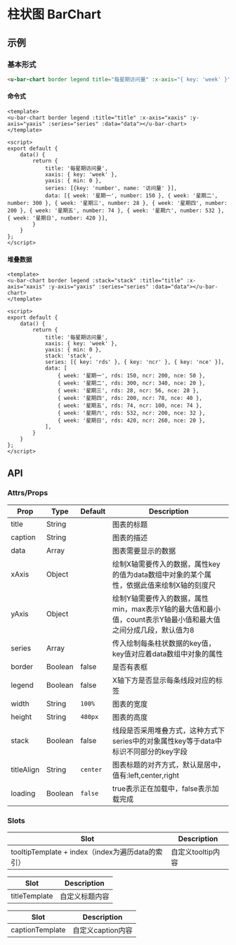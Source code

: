 # 柱状图 BarChart

## 示例
### 基本形式

``` html
<u-bar-chart border legend title="每星期访问量" :x-axis="{ key: 'week' }" :y-axis="{ min: 0 }" :series="[{key: 'number', name: '访问量' }]" :data="[{ week: '星期一', number: 150 }, { week: '星期二', number: 300 }, { week: '星期三', number: 28 }, { week: '星期四', number: 200 }, { week: '星期五', number: 74 }, { week: '星期六', number: 532 }, { week: '星期日', number: 420 }]"></u-bar-chart>
```

#### 命令式


``` vue
<template>
<u-bar-chart border legend :title="title" :x-axis="xaxis" :y-axis="yaxis" :series="series" :data="data"></u-bar-chart>
</template>

<script>
export default {
	data() {
		return {
			title: '每星期访问量',
			xaxis: { key: 'week' },
			yaxis: { min: 0 },
			series: [{key: 'number', name: '访问量' }],
			data: [{ week: '星期一', number: 150 }, { week: '星期二', number: 300 }, { week: '星期三', number: 28 }, { week: '星期四', number: 200 }, { week: '星期五', number: 74 }, { week: '星期六', number: 532 }, { week: '星期日', number: 420 }],
		}
	}
};
</script>
```

#### 堆叠数据

``` vue
<template>
<u-bar-chart border legend :stack="stack" :title="title" :x-axis="xaxis" :y-axis="yaxis" :series="series" :data="data"></u-bar-chart>
</template>

<script>
export default {
	data() {
		return {
			title: '每星期访问量',
			xaxis: { key: 'week' },
			yaxis: { min: 0 },
			stack: 'stack',
			series: [{ key: 'rds' }, { key: 'ncr' }, { key: 'nce' }],
			data: [
				{ week: '星期一', rds: 150, ncr: 200, nce: 50 },
	            { week: '星期二', rds: 300, ncr: 340, nce: 20 },
	            { week: '星期三', rds: 28, ncr: 56, nce: 28 },
	            { week: '星期四', rds: 200, ncr: 78, nce: 40 },
	            { week: '星期五', rds: 74, ncr: 100, nce: 74 },
	            { week: '星期六', rds: 532, ncr: 200, nce: 32 },
	            { week: '星期日', rds: 420, ncr: 260, nce: 20 },
			],
		}
	}
};
</script>
```

## API

### Attrs/Props

| Prop | Type | Default | Description |
| --------- | ---- | ------- | ----------- |
| title | String |  | 图表的标题 |
| caption | String |  | 图表的描述 |
| data | Array |  | 图表需要显示的数据 |
| xAxis | Object | | 绘制X轴需要传入的数据，属性key的值为data数组中对象的某个属性，依据此值来绘制X轴的刻度尺 |
| yAxis | Object | | 绘制Y轴需要传入的数据，属性min，max表示Y轴的最大值和最小值，count表示Y轴最小值和最大值之间分成几段，默认值为8 |
| series | Array |  | 传入绘制每条柱状数据的key值，key值对应着data数组中对象的属性 |
| border | Boolean | false | 是否有表框 |
| legend | Boolean | false | X轴下方是否显示每条线段对应的标签 |
| width | String | `100%` | 图表的宽度 |
| height | String | `480px` | 图表的高度 |
| stack | Boolean | false | 线段是否采用堆叠方式，这种方式下series中的对象属性key等于data中标识不同部分的key字段 |
| titleAlign | String | `center` | 图表标题的对齐方式，默认是居中，值有:left,center,right |
| loading | Boolean | `false` | true表示正在加载中，false表示加载完成 |

### Slots

| Slot | Description |
| ---- | ----------- |
| tooltipTemplate + index（index为遍历data的索引） | 自定义tooltip内容 |

| Slot | Description |
| ---- | ----------- |
| titleTemplate | 自定义标题内容 |

| Slot | Description |
| ---- | ----------- |
| captionTemplate | 自定义caption内容 |
